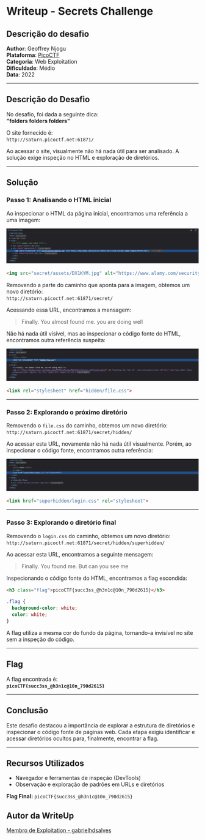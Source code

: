 # Writeup - Secrets Challenge

## Descrição do desafio
**Author**: Geoffrey Njogu \
**Plataforma**: [PicoCTF](https://play.picoctf.org/practice/challenge/296?category=1&difficulty=2&page=1) \
**Categoria**: Web Exploitation \
**Dificuldade**: Médio \
**Data**: 2022 


---

## Descrição do Desafio

No desafio, foi dada a seguinte dica:  
**"folders folders folders"**

O site fornecido é:  
`http://saturn.picoctf.net:61871/`

Ao acessar o site, visualmente não há nada útil para ser analisado. A solução exige inspeção no HTML e exploração de diretórios.

---

## Solução

### Passo 1: Analisando o HTML inicial

Ao inspecionar o HTML da página inicial, encontramos uma referência a uma imagem:


![Primeira Imagem](assets/img1.png)
```html
<img src="secret/assets/DX1KYM.jpg" alt="https://www.alamy.com/security-safety-word-cloud-concept-image-image67649784.html" class="responsive">
```

Removendo a parte do caminho que aponta para a imagem, obtemos um novo diretório:  
`http://saturn.picoctf.net:61871/secret/`

Acessando essa URL, encontramos a mensagem:

> Finally. You almost found me. you are doing well

Não há nada útil visível, mas ao inspecionar o código fonte do HTML, encontramos outra referência suspeita:

![Segunda Imagem](assets/img2.png)

```html
<link rel="stylesheet" href="hidden/file.css">
```

---

### Passo 2: Explorando o próximo diretório

Removendo o `file.css` do caminho, obtemos um novo diretório:  
`http://saturn.picoctf.net:61871/secret/hidden/`

Ao acessar esta URL, novamente não há nada útil visualmente. Porém, ao inspecionar o código fonte, encontramos outra referência:

![Terceira Imagem](assets/img3.png)

```html
<link href="superhidden/login.css" rel="stylesheet">
```

---

### Passo 3: Explorando o diretório final

Removendo o `login.css` do caminho, obtemos um novo diretório:  
`http://saturn.picoctf.net:61871/secret/hidden/superhidden/`

Ao acessar esta URL, encontramos a seguinte mensagem:

> Finally. You found me. But can you see me

Inspecionando o código fonte do HTML, encontramos a flag escondida:

```html
<h3 class="flag">picoCTF{succ3ss_@h3n1c@10n_790d2615}</h3>
```

```css
.flag {
  background-color: white;
  color: white;
}
```

A flag utiliza a mesma cor do fundo da página, tornando-a invisível no site sem a inspeção do código.

---

## Flag

A flag encontrada é:  
**`picoCTF{succ3ss_@h3n1c@10n_790d2615}`**

---

## Conclusão

Este desafio destacou a importância de explorar a estrutura de diretórios e inspecionar o código fonte de páginas web. Cada etapa exigiu identificar e acessar diretórios ocultos para, finalmente, encontrar a flag.

---

## Recursos Utilizados

- Navegador e ferramentas de inspeção (DevTools)
- Observação e exploração de padrões em URLs e diretórios

**Flag Final:** `picoCTF{succ3ss_@h3n1c@10n_790d2615}`

## Autor da WriteUp
[Membro de Exploitation - gabrielhdsalves](https://github.com/gabrielhdsalves)